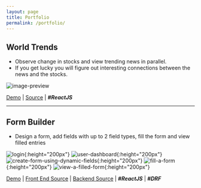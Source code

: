 ```yaml
---
layout: page
title: Portfolio
permalink: /portfolio/
---
```


## World Trends

- Observe change in stocks and view trending news in parallel.
- If you get lucky you will figure out interesting connections between the news and the stocks.

![image-preview](https://user-images.githubusercontent.com/1643802/78980490-9fa68a00-7b3b-11ea-8f43-e340af9a8c8e.png)

[Demo](http://www.pythoncoach.in/react-stock-market-hacker-news-dashboard/) | [Source](https://github.com/pmontu/react-stock-market-hacker-news-dashboard) | **_#ReactJS_**

---

## Form Builder

- Design a form, add fields with up to 2 field types, fill the form and view filled entries

![login](https://user-images.githubusercontent.com/1643802/80272239-3a2ecd80-86e5-11ea-902b-c3524e2a0630.png){:height="200px"}
![user-dashboard](https://user-images.githubusercontent.com/1643802/80272240-3ac76400-86e5-11ea-944b-3580620ad8fb.png){:height="200px"}
![create-form-using-dynamic-fields](https://user-images.githubusercontent.com/1643802/80272236-38650a00-86e5-11ea-9d05-08cda54ac146.png){:height="200px"}
![fill-a-form](https://user-images.githubusercontent.com/1643802/80272237-3a2ecd80-86e5-11ea-98de-d7c4b2b4c598.png){:height="200px"}
![view-a-filled-form](https://user-images.githubusercontent.com/1643802/80272242-3b5ffa80-86e5-11ea-93a5-5b34a41c239b.png){:height="200px"}

[Demo](https://manoj-form-builder.herokuapp.com/) | [Front End Source](https://github.com/pmontu/react-form-builder) | [Backend Source](https://github.com/pmontu/drf-form-builder) | **_#ReactJS_** | **_#DRF_**
